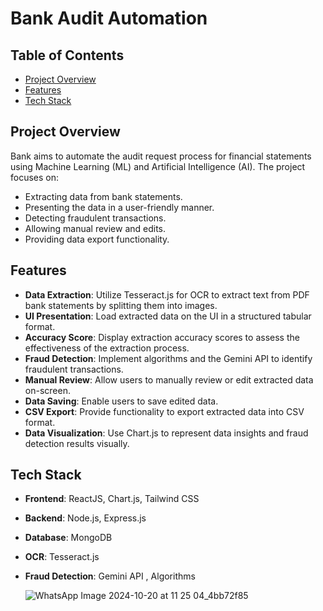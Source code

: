 # Bank Audit Automation

## Table of Contents

- [Project Overview](#project-overview)
- [Features](#features)
- [Tech Stack](#tech-stack)

## Project Overview

Bank aims to automate the audit request process for financial statements using Machine Learning (ML) and Artificial Intelligence (AI). The project focuses on:

- Extracting data from bank statements.
- Presenting the data in a user-friendly manner.
- Detecting fraudulent transactions.
- Allowing manual review and edits.
- Providing data export functionality.

## Features

- **Data Extraction**: Utilize Tesseract.js for OCR to extract text from PDF bank statements by splitting them into images.
- **UI Presentation**: Load extracted data on the UI in a structured tabular format.
- **Accuracy Score**: Display extraction accuracy scores to assess the effectiveness of the extraction process.
- **Fraud Detection**: Implement algorithms and the Gemini API to identify fraudulent transactions.
- **Manual Review**: Allow users to manually review or edit extracted data on-screen.
- **Data Saving**: Enable users to save edited data.
- **CSV Export**: Provide functionality to export extracted data into CSV format.
- **Data Visualization**: Use Chart.js to represent data insights and fraud detection results visually.

## Tech Stack

- **Frontend**: ReactJS, Chart.js, Tailwind CSS
- **Backend**: Node.js, Express.js
- **Database**: MongoDB
- **OCR**: Tesseract.js
- **Fraud Detection**: Gemini API , Algorithms

  ![WhatsApp Image 2024-10-20 at 11 25 04_4bb72f85](https://github.com/user-attachments/assets/56166aef-7e74-47b2-8138-d1fcb0fc09aa)


